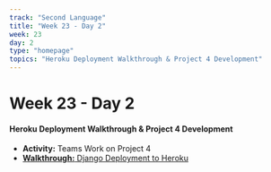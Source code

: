 ```yaml
---
track: "Second Language"
title: "Week 23 - Day 2"
week: 23
day: 2
type: "homepage"
topics: "Heroku Deployment Walkthrough & Project 4 Development"
---
```



# Week 23 - Day 2

#### Heroku Deployment Walkthrough & Project 4 Development
- **Activity:** Teams Work on Project 4
- [**Walkthrough:** Django Deployment to Heroku](/second-language/week-23/day-2/lecture-materials/deploy-django-to-heroku)

